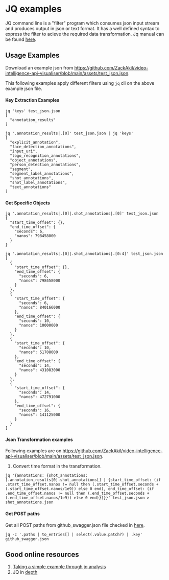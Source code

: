 # JQ examples

JQ command line is a "filter" program which consumes json input stream and produces 
output in json or text format. It has a well defined syntax to express the filter
to acieve the required data transformation. Jq manual can be found [here](https://stedolan.github.io/jq/manual/).


## Usage Examples

Download an example json from https://github.com/ZackAkil/video-intelligence-api-visualiser/blob/main/assets/test_json.json.

This following examples apply different filters using `jq` cli on the above example json file.

#### Key Extraction Examples
```
jq 'keys' test_json.json
[
  "annotation_results"
]
```

```
jq '.annotation_results|.[0]' test_json.json | jq 'keys'
[
  "explicit_annotation",
  "face_detection_annotations",
  "input_uri",
  "logo_recognition_annotations",
  "object_annotations",
  "person_detection_annotations",
  "segment",
  "segment_label_annotations",
  "shot_annotations",
  "shot_label_annotations",
  "text_annotations"
]
```


#### Get Specific Objects

```
jq '.annotation_results|.[0]|.shot_annotations|.[0]' test_json.json 
{
  "start_time_offset": {},
  "end_time_offset": {
    "seconds": 6,
    "nanos": 798458000
  }
}

jq '.annotation_results|.[0]|.shot_annotations|.[0:4]' test_json.json 
[
  {
    "start_time_offset": {},
    "end_time_offset": {
      "seconds": 6,
      "nanos": 798458000
    }
  },
  {
    "start_time_offset": {
      "seconds": 6,
      "nanos": 840166000
    },
    "end_time_offset": {
      "seconds": 10,
      "nanos": 10000000
    }
  },
  {
    "start_time_offset": {
      "seconds": 10,
      "nanos": 51708000
    },
    "end_time_offset": {
      "seconds": 14,
      "nanos": 431083000
    }
  },
  {
    "start_time_offset": {
      "seconds": 14,
      "nanos": 472791000
    },
    "end_time_offset": {
      "seconds": 16,
      "nanos": 141125000
    }
  }
]
```

#### Json Transformation examples

Following examples are on https://github.com/ZackAkil/video-intelligence-api-visualiser/blob/main/assets/test_json.json.

1. Convert time format in the transformation.
```
jq '{annotations: {shot_annotations: [.annotation_results[0].shot_annotations[] | {start_time_offset: (if .start_time_offset.nanos != null then (.start_time_offset.seconds + (.start_time_offset.nanos/1e9)) else 0 end), end_time_offset: (if .end_time_offset.nanos != null then (.end_time_offset.seconds + (.end_time_offset.nanos/1e9)) else 0 end)}]}}' test_json.json > shot_annotations.json
```

#### Get POST paths

Get all POST paths from github_swagger.json file checked in [here](https://raw.githubusercontent.com/amagimedia/introductory-docs/main/github_swagger.json).

```
jq -c '.paths | to_entries[] | select(.value.patch?) | .key' github_swagger.json
```


## Good online resources
1. [Taking a simple example through jq analysis](https://www.youtube.com/watch?v=EIhLl9ebeiA&list=PLKaiHc24qCTSOGkkEpeIMupEmnInqHbbV&index=2)
2. JQ in [depth](https://earthly.dev/blog/jq-select/)

